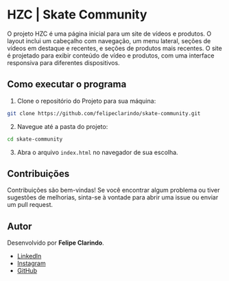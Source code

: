# HZC | Skate Community

O projeto HZC é uma página inicial para um site de vídeos e produtos. O layout inclui um cabeçalho com navegação, um menu lateral, seções de vídeos em destaque e recentes, e seções de produtos mais recentes. O site é projetado para exibir conteúdo de vídeo e produtos, com uma interface responsiva para diferentes dispositivos.

## Como executar o programa


1. Clone o repositório do Projeto para sua máquina:

```bash
git clone https://github.com/felipeclarindo/skate-community.git
```

2. Navegue até a pasta do projeto:

```bash 
cd skate-community
```

3. Abra o arquivo `index.html` no navegador de sua escolha.

## Contribuições

Contribuições são bem-vindas! Se você encontrar algum problema ou tiver sugestões de melhorias, sinta-se à vontade para abrir uma issue ou enviar um pull request.

## Autor

Desenvolvido por **Felipe Clarindo**.  
  - [LinkedIn](https://www.linkedin.com/in/felipe-clarindo-934578289/)  
  - [Instagram](https://www.instagram.com/lipethegoat)  
  - [GitHub](https://github.com/felipeclarindo)  
